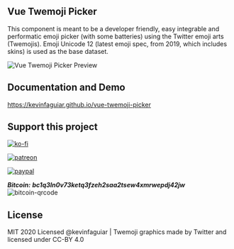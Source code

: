## Vue Twemoji Picker
This component is meant to be a developer friendly, easy integrable and performatic emoji picker (with some batteries) using the Twitter emoji arts (Twemojis). Emoji Unicode 12 (latest emoji spec, from 2019, which includes skins) is used as the base dataset.

 ![Vue Twemoji Picker Preview](https://i.imgur.com/5uQc4EC.png)

## Documentation and Demo
https://kevinfaguiar.github.io/vue-twemoji-picker

## Support this project

[![ko-fi](https://www.ko-fi.com/img/githubbutton_sm.svg)](https://ko-fi.com/E1E11BKWW)

[![patreon](https://i.imgur.com/ZYlXTWI.png)](https://www.patreon.com/bePatron?u=30687416)

[![paypal](https://i.imgur.com/iu8AOCe.png)](https://www.paypal.com/cgi-bin/webscr?cmd=_donations&business=kevinfaveridev@gmail.com%20&lc=US&item_name=Donation%20for%20supporting%20@kevinfaguiar%20open%20source%20projects&no_note=0&cn=&currency_code=USD&bn=PP-DonationsBF:btn_donateCC_LG.gif:NonHosted)

***Bitcoin:***
***bc1q3ln0v73ketq3fzeh2saa2tsew4xmrwepdj42jw***
![bitcoin-qrcode](https://i.imgur.com/0OqPaVq.png)


## License
MIT 2020 Licensed @kevinfaguiar | Twemoji graphics made by Twitter and licensed under CC-BY 4.0
